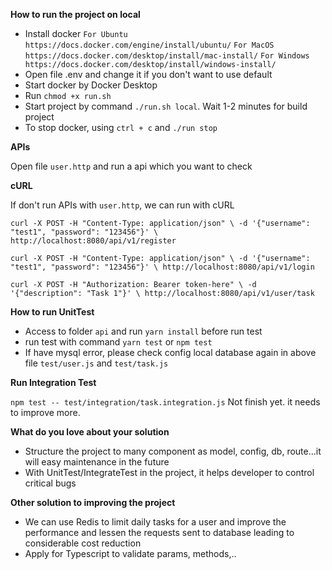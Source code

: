 **How to run the project on local**
- Install docker 
`For Ubuntu https://docs.docker.com/engine/install/ubuntu/`
`For MacOS https://docs.docker.com/desktop/install/mac-install/`
`For Windows https://docs.docker.com/desktop/install/windows-install/`
- Open file .env and change it if you don't want to use default
- Start docker by Docker Desktop
- Run `chmod +x run.sh`
- Start project by command `./run.sh local`. Wait 1-2 minutes for build project
- To stop docker, using `ctrl + c` and `./run stop`

**APIs**

Open file `user.http` and run a api which you want to check

**cURL**

If don't run APIs with `user.http`, we can run with cURL

`curl -X POST -H "Content-Type: application/json" \
    -d '{"username": "test1", "password": "123456"}' \
    http://localhost:8080/api/v1/register`

`curl -X POST -H "Content-Type: application/json" \
    -d '{"username": "test1", "password": "123456"}' \
    http://localhost:8080/api/v1/login`

`curl -X POST -H "Authorization: Bearer token-here" \
    -d '{"description": "Task 1"}' \
    http://localhost:8080/api/v1/user/task`


**How to run UnitTest**

- Access to folder `api` and run `yarn install` before run test
- run test with command `yarn test` or `npm test`
- If have mysql error, please check config local database again in above file `test/user.js` and `test/task.js`

**Run Integration Test**

`npm test -- test/integration/task.integration.js`
Not finish yet. it needs to improve more. 

**What do you love about your solution**

- Structure the project to many component as model, config, db, route...it will easy maintenance in the future
- With UnitTest/IntegrateTest in the project, it helps developer to control critical bugs

**Other solution to improving the project**

- We can use Redis to limit daily tasks for a user and improve the performance and lessen the requests sent to database leading to considerable cost reduction
- Apply for Typescript to validate params, methods,..
